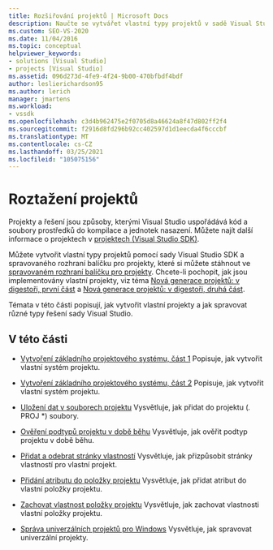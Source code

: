 ```yaml
---
title: Rozšiřování projektů | Microsoft Docs
description: Naučte se vytvářet vlastní typy projektů v sadě Visual Studio SDK a spravovat různé typy řešení sady Visual Studio.
ms.custom: SEO-VS-2020
ms.date: 11/04/2016
ms.topic: conceptual
helpviewer_keywords:
- solutions [Visual Studio]
- projects [Visual Studio]
ms.assetid: 096d273d-4fe9-4f24-9b00-470bfbdf4bdf
author: leslierichardson95
ms.author: lerich
manager: jmartens
ms.workload:
- vssdk
ms.openlocfilehash: c3d4b962475e2f0705d8a46624a8f47d802ff2f4
ms.sourcegitcommit: f2916d8fd296b92cc402597d1d1eecda4f6cccbf
ms.translationtype: MT
ms.contentlocale: cs-CZ
ms.lasthandoff: 03/25/2021
ms.locfileid: "105075156"
---
```

# <a name="extend-projects"></a>Roztažení projektů
Projekty a řešení jsou způsoby, kterými Visual Studio uspořádává kód a soubory prostředků do kompilace a jednotek nasazení. Můžete najít další informace o projektech v [projektech (Visual Studio SDK)](../extensibility/extending-projects.md).

 Můžete vytvořit vlastní typy projektů pomocí sady Visual Studio SDK a spravovaného rozhraní balíčku pro projekty, které si můžete stáhnout ve [spravovaném rozhraní balíčku pro projekty](https://github.com/tunnelvisionlabs/MPFProj10). Chcete-li pochopit, jak jsou implementovány vlastní projekty, viz téma [Nová generace projektů: v digestoři, první část](../extensibility/internals/new-project-generation-under-the-hood-part-one.md) a [Nová generace projektů: v digestoři, druhá část](../extensibility/internals/new-project-generation-under-the-hood-part-two.md).

 Témata v této části popisují, jak vytvořit vlastní projekty a jak spravovat různé typy řešení sady Visual Studio.

## <a name="in-this-section"></a>V této části
- [Vytvoření základního projektového systému, část 1](../extensibility/creating-a-basic-project-system-part-1.md) Popisuje, jak vytvořit vlastní systém projektu.

- [Vytvoření základního projektového systému, část 2](../extensibility/creating-a-basic-project-system-part-2.md) Popisuje, jak vytvořit vlastní systém projektu.

- [Uložení dat v souborech projektu](../extensibility/saving-data-in-project-files.md) Vysvětluje, jak přidat do projektu (<em>.</em> PROJ *) soubory.

- [Ověření podtypů projektu v době běhu](../extensibility/verifying-subtypes-of-a-project-at-run-time.md) Vysvětluje, jak ověřit podtyp projektu v době běhu.

- [Přidat a odebrat stránky vlastností](../extensibility/adding-and-removing-property-pages.md) Vysvětluje, jak přizpůsobit stránky vlastností pro vlastní projekt.

- [Přidání atributu do položky projektu](../extensibility/adding-an-attribute-to-a-project-item.md) Vysvětluje, jak přidat atribut do vlastní položky projektu.

- [Zachovat vlastnost položky projektu](../extensibility/persisting-the-property-of-a-project-item.md) Vysvětluje, jak zachovat vlastnosti vlastní položky projektu.

- [Správa univerzálních projektů pro Windows](../extensibility/managing-universal-windows-projects.md) Vysvětluje, jak spravovat univerzální projekty.

